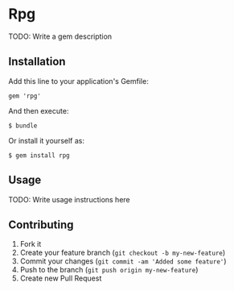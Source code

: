 # Rpg

TODO: Write a gem description

## Installation

Add this line to your application's Gemfile:

    gem 'rpg'

And then execute:

    $ bundle

Or install it yourself as:

    $ gem install rpg

## Usage

TODO: Write usage instructions here

## Contributing

1. Fork it
2. Create your feature branch (`git checkout -b my-new-feature`)
3. Commit your changes (`git commit -am 'Added some feature'`)
4. Push to the branch (`git push origin my-new-feature`)
5. Create new Pull Request

